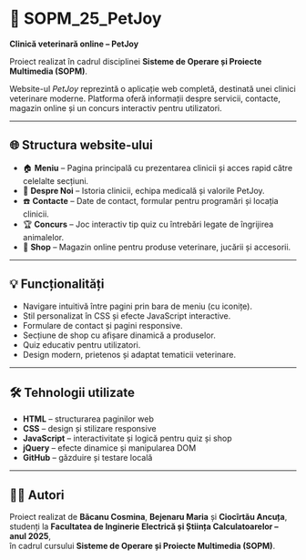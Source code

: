 # 🐾 SOPM_25_PetJoy

**Clinică veterinară online – PetJoy**

Proiect realizat în cadrul disciplinei **Sisteme de Operare și Proiecte Multimedia (SOPM)**.

Website-ul *PetJoy* reprezintă o aplicație web completă, destinată unei clinici veterinare moderne. Platforma oferă informații despre servicii, contacte, magazin online și un concurs interactiv pentru utilizatori.

---

## 🌐 Structura website-ului

- 🏠 **Meniu** – Pagina principală cu prezentarea clinicii și acces rapid către celelalte secțiuni.  
- 🐶 **Despre Noi** – Istoria clinicii, echipa medicală și valorile PetJoy.  
- ☎️ **Contacte** – Date de contact, formular pentru programări și locația clinicii.  
- 🏆 **Concurs** – Joc interactiv tip quiz cu întrebări legate de îngrijirea animalelor.  
- 🛒 **Shop** – Magazin online pentru produse veterinare, jucării și accesorii.  

---

## 💡 Funcționalități

- Navigare intuitivă între pagini prin bara de meniu (cu iconițe).  
- Stil personalizat în CSS și efecte JavaScript interactive.  
- Formulare de contact și pagini responsive.  
- Secțiune de shop cu afișare dinamică a produselor.  
- Quiz educativ pentru utilizatori.  
- Design modern, prietenos și adaptat tematicii veterinare.

---

## 🛠️ Tehnologii utilizate

- **HTML** – structurarea paginilor web  
- **CSS** – design și stilizare responsive  
- **JavaScript** – interactivitate și logică pentru quiz și shop  
- **jQuery** – efecte dinamice și manipularea DOM  
- **GitHub** – găzduire și testare locală

---

## 👩‍💻 Autori

Proiect realizat de **Băcanu Cosmina**, **Bejenaru Maria** și **Ciocîrtău Ancuța**,  
studenți la **Facultatea de Inginerie Electrică și Știința Calculatoarelor – anul 2025**,  
în cadrul cursului **Sisteme de Operare și Proiecte Multimedia (SOPM)**.
